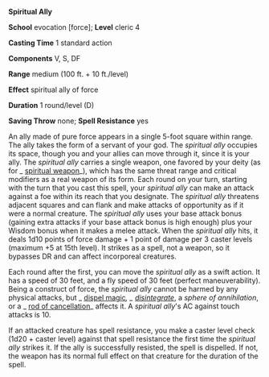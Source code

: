  **Spiritual Ally**

**School** evocation [force]; **Level** cleric 4

**Casting Time** 1 standard action

**Components** V, S, DF

**Range** medium (100 ft. + 10 ft./level)

**Effect** spiritual ally of force

**Duration** 1 round/level (D)

**Saving Throw** none; **Spell Resistance** yes

An ally made of pure force appears in a single 5-foot square within range. The ally takes the form of a servant of your god. The _spiritual ally_ occupies its space, though you and your allies can move through it, since it is your ally. The _spiritual ally_ carries a single weapon, one favored by your deity (as for _ [spiritual weapon](../../spells/spiritualWeapon.md#_spiritual-weapon)_), which has the same threat range and critical modifiers as a real weapon of its form. Each round on your turn, starting with the turn that you cast this spell, your _spiritual ally_ can make an attack against a foe within its reach that you designate. The _spiritual ally_ threatens adjacent squares and can flank and make attacks of opportunity as if it were a normal creature. The _spiritual ally_ uses your base attack bonus (gaining extra attacks if your base attack bonus is high enough) plus your Wisdom bonus when it makes a melee attack. When the _spiritual ally_ hits, it deals 1d10 points of force damage + 1 point of damage per 3 caster levels (maximum +5 at 15th level). It strikes as a spell, not a weapon, so it bypasses DR and can affect incorporeal creatures.

Each round after the first, you can move the _spiritual ally_ as a swift action. It has a speed of 30 feet, and a fly speed of 30 feet (perfect maneuverability). Being a construct of force, the _spiritual ally_ cannot be harmed by any physical attacks, but _ [dispel magic](../../spells/dispelMagic.md#_dispel-magic)_, _ [disintegrate](../../spells/disintegrate.md#_disintegrate)_, a _sphere of annihilation_, or a _ [rod of cancellation](../../magicItems/rods.md#_rod-of-cancellation)_ affects it. A _spiritual ally_'s AC against touch attacks is 10.

If an attacked creature has spell resistance, you make a caster level check (1d20 + caster level) against that spell resistance the first time the _spiritual ally_ strikes it. If the ally is successfully resisted, the spell is dispelled. If not, the weapon has its normal full effect on that creature for the duration of the spell.

